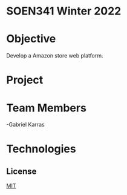 # SOEN341 Winter 2022

# Objective
Develop a Amazon store web platform.

# Project


# Team Members
-Gabriel Karras

# Technologies


## License
[MIT](https://choosealicense.com/licenses/mit/)